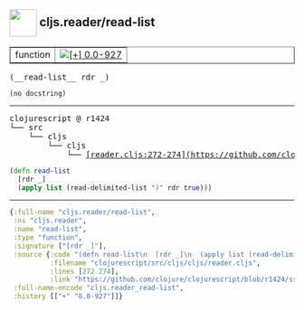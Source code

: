## <img width="48px" valign="middle" src="http://i.imgur.com/Hi20huC.png"> cljs.reader/read-list

 <table border="1">
<tr>
<td>function</td>
<td><a href="https://github.com/cljsinfo/api-refs/tree/0.0-927"><img valign="middle" alt="[+] 0.0-927" src="https://img.shields.io/badge/+-0.0--927-lightgrey.svg"></a> </td>
</tr>
</table>

 <samp>
(__read-list__ rdr _)<br>
</samp>

```
(no docstring)
```

---

 <pre>
clojurescript @ r1424
└── src
    └── cljs
        └── cljs
            └── <ins>[reader.cljs:272-274](https://github.com/clojure/clojurescript/blob/r1424/src/cljs/cljs/reader.cljs#L272-L274)</ins>
</pre>

```clj
(defn read-list
  [rdr _]
  (apply list (read-delimited-list ")" rdr true)))
```


---

```clj
{:full-name "cljs.reader/read-list",
 :ns "cljs.reader",
 :name "read-list",
 :type "function",
 :signature ["[rdr _]"],
 :source {:code "(defn read-list\n  [rdr _]\n  (apply list (read-delimited-list \")\" rdr true)))",
          :filename "clojurescript/src/cljs/cljs/reader.cljs",
          :lines [272 274],
          :link "https://github.com/clojure/clojurescript/blob/r1424/src/cljs/cljs/reader.cljs#L272-L274"},
 :full-name-encode "cljs.reader_read-list",
 :history [["+" "0.0-927"]]}

```
